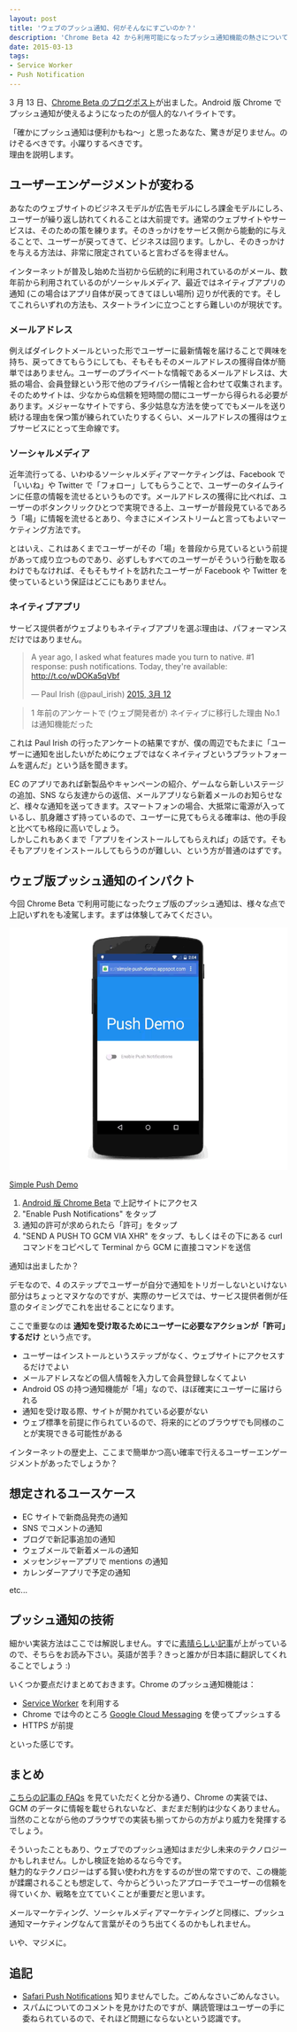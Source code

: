 ```yaml
---
layout: post
title: 'ウェブのプッシュ通知、何がそんなにすごいのか？'
description: 'Chrome Beta 42 から利用可能になったプッシュ通知機能の熱さについて語ります'
date: 2015-03-13
tags:
- Service Worker
- Push Notification
---
```


3 月 13 日、[Chrome Beta のブログポスト](http://googledevjp.blogspot.jp/2015/03/chrome-42-es6-class.html)が出ました。Android 版 Chrome でプッシュ通知が使えるようになったのが個人的なハイライトです。

「確かにプッシュ通知は便利かもね〜」と思ったあなた、驚きが足りません。のけぞるべきです。小躍りするべきです。  
理由を説明します。

<!-- excerpt -->

## ユーザーエンゲージメントが変わる

あなたのウェブサイトのビジネスモデルが広告モデルにしろ課金モデルにしろ、ユーザーが繰り返し訪れてくれることは大前提です。通常のウェブサイトやサービスは、そのための策を練ります。そのきっかけをサービス側から能動的に与えることで、ユーザーが戻ってきて、ビジネスは回ります。しかし、そのきっかけを与える方法は、非常に限定されていると言わざるを得ません。  

インターネットが普及し始めた当初から伝統的に利用されているのがメール、数年前から利用されているのがソーシャルメディア、最近ではネイティブアプリの通知 (この場合はアプリ自体が戻ってきてほしい場所) 辺りが代表的です。そしてこれらいずれの方法も、スタートラインに立つことすら難しいのが現状です。

### メールアドレス
例えばダイレクトメールといった形でユーザーに最新情報を届けることで興味を持ち、戻ってきてもらうにしても、そもそもそのメールアドレスの獲得自体が簡単ではありません。ユーザーのプライベートな情報であるメールアドレスは、大抵の場合、会員登録という形で他のプライバシー情報と合わせて収集されます。そのためサイトは、少なからぬ信頼を短時間の間にユーザーから得られる必要があります。メジャーなサイトですら、多少姑息な方法を使ってでもメールを送り続ける理由を保つ策が練られていたりするくらい、メールアドレスの獲得はウェブサービスにとって生命線です。

### ソーシャルメディア
近年流行ってる、いわゆるソーシャルメディアマーケティングは、Facebook で「いいね」や Twitter で「フォロー」してもらうことで、ユーザーのタイムラインに任意の情報を流せるというものです。メールアドレスの獲得に比べれば、ユーザーのボタンクリックひとつで実現できる上、ユーザーが普段見ているであろう「場」に情報を流せるとあり、今まさにメインストリームと言ってもよいマーケティング方法です。

とはいえ、これはあくまでユーザーがその「場」を普段から見ているという前提があって成り立つものであり、必ずしもすべてのユーザーがそういう行動を取るわけでもなければ、そもそもサイトを訪れたユーザーが Facebook や Twitter を使っているという保証はどこにもありません。

### ネイティブアプリ
サービス提供者がウェブよりもネイティブアプリを選ぶ理由は、パフォーマンスだけではありません。

<blockquote class="twitter-tweet" lang="ja"><p>A year ago, I asked what features made you turn to native. #1 response: push notifications. Today, they&#39;re available: <a href="http://t.co/wDOKa5qVbf">http://t.co/wDOKa5qVbf</a></p>&mdash; Paul Irish (@paul_irish) <a href="https://twitter.com/paul_irish/status/576089864514326528">2015, 3月 12</a></blockquote>
<script async src="//platform.twitter.com/widgets.js" charset="utf-8"></script>

> 1 年前のアンケートで (ウェブ開発者が) ネイティブに移行した理由 No.1 は通知機能だった

これは Paul Irish の行ったアンケートの結果ですが、僕の周辺でもたまに「ユーザーに通知を出したいがためにウェブではなくネイティブというプラットフォームを選んだ」という話を聞きます。

EC のアプリであれば新製品やキャンペーンの紹介、ゲームなら新しいステージの追加、SNS なら友達からの返信、メールアプリなら新着メールのお知らせなど、様々な通知を送ってきます。スマートフォンの場合、大抵常に電源が入っているし、肌身離さず持っているので、ユーザーに見てもらえる確率は、他の手段と比べても格段に高いでしょう。  
しかしこれもあくまで「アプリをインストールしてもらえれば」の話です。そもそもアプリをインストールしてもらうのが難しい、という方が普通のはずです。

## ウェブ版プッシュ通知のインパクト

今回 Chrome Beta で利用可能になったウェブ版のプッシュ通知は、様々な点で上記いずれをも凌駕します。まずは体験してみてください。

![](/images/2015-03-13/push-message.gif)

[Simple Push Demo](https://simple-push-demo.appspot.com/)

1. [Android 版 Chrome Beta](https://play.google.com/store/apps/details?id=com.chrome.beta) で上記サイトにアクセス
2. "Enable Push Notifications" をタップ
3. 通知の許可が求められたら「許可」をタップ
4. "SEND A PUSH TO GCM VIA XHR" をタップ、もしくはその下にある curl コマンドをコピペして Terminal から GCM に直接コマンドを送信

通知は出ましたか？

デモなので、4 のステップでユーザーが自分で通知をトリガーしないといけない部分はちょっとマヌケなのですが、実際のサービスでは、サービス提供者側が任意のタイミングでこれを出せることになります。

ここで重要なのは **通知を受け取るためにユーザーに必要なアクションが「許可」するだけ** という点です。

- ユーザーはインストールというステップがなく、ウェブサイトにアクセスするだけでよい
- メールアドレスなどの個人情報を入力して会員登録しなくてよい
- Android OS の持つ通知機能が「場」なので、ほぼ確実にユーザーに届けられる
- 通知を受け取る際、サイトが開かれている必要がない
- ウェブ標準を前提に作られているので、将来的にどのブラウザでも同様のことが実現できる可能性がある

インターネットの歴史上、ここまで簡単かつ高い確率で行えるユーザーエンゲージメントがあったでしょうか？

## 想定されるユースケース

- EC サイトで新商品発売の通知
- SNS でコメントの通知
- ブログで新記事追加の通知
- ウェブメールで新着メールの通知
- メッセンジャーアプリで mentions の通知
- カレンダーアプリで予定の通知

etc...

## プッシュ通知の技術

細かい実装方法はここでは解説しません。すでに[素晴らしい記事](http://updates.html5rocks.com/2015/03/push-notificatons-on-the-open-web)が上がっているので、そちらをお読み下さい。英語が苦手？きっと誰かが日本語に翻訳してくれることでしょう :)

いくつか要点だけまとめておきます。Chrome のプッシュ通知機能は：

- [Service Worker](http://www.html5rocks.com/ja/tutorials/service-worker/introduction/) を利用する
- Chrome では今のところ [Google Cloud Messaging](https://developer.android.com/google/gcm/index.html) を使ってプッシュする
- HTTPS が前提

といった感じです。

## まとめ

[こちらの記事の FAQs](http://updates.html5rocks.com/2015/03/push-notificatons-on-the-open-web) を見ていただくと分かる通り、Chrome の実装では、GCM のデータに情報を載せられないなど、まだまだ制約は少なくありません。当然のことながら他のブラウザでの実装も揃ってからの方がより威力を発揮するでしょう。

そういったこともあり、ウェブでのプッシュ通知はまだ少し未来のテクノロジーかもしれません。しかし検証を始めるなら今です。  
魅力的なテクノロジーはずる賢い使われ方をするのが世の常ですので、この機能が蹂躙されることも想定して、今からどういったアプローチでユーザーの信頼を得ていくか、戦略を立てていくことが重要だと思います。

メールマーケティング、ソーシャルメディアマーケティングと同様に、プッシュ通知マーケティングなんて言葉がそのうち出てくるのかもしれません。

いや、マジメに。

## 追記
- [Safari Push Notifications](https://developer.apple.com/notifications/safari-push-notifications/) 知りませんでした。ごめんなさいごめんなさい。
- スパムについてのコメントを見かけたのですが、購読管理はユーザーの手に委ねられているので、それほど問題にならないという認識です。
